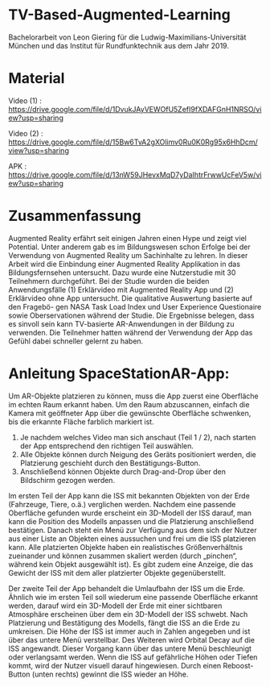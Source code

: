 # TV-Based-Augmented-Learning

Bachelorarbeit von Leon Giering für die Ludwig-Maximilians-Universität München und das Institut für Rundfunktechnik aus dem Jahr 2019.

# Material

Video (1) : https://drive.google.com/file/d/1DvukJAyVEWOfU5ZefI9fXDAFGnH1NRSO/view?usp=sharing

Video (2) : https://drive.google.com/file/d/15Bw6TvA2gXOlimv0Ru0K0Rg95x6HhDcm/view?usp=sharing

APK       : https://drive.google.com/file/d/13nW59JHevxMqD7yDaIhtrFrwwUcFeV5w/view?usp=sharing

# Zusammenfassung
Augmented Reality erfährt seit einigen Jahren einen Hype und zeigt viel Potential. Unter anderem
gab es im Bildungswesen schon Erfolge bei der Verwendung von Augmented Reality um Sachinhalte
zu lehren. In dieser Arbeit wird die Einbindung einer Augmented Reality Applikation in das
Bildungsfernsehen untersucht. Dazu wurde eine Nutzerstudie mit 30 Teilnehmern durchgeführt.
Bei der Studie wurden die beiden Anwendungsfälle (1) Erklärvideo mit Augmented Reality App
und (2) Erklärvideo ohne App untersucht. Die qualitative Auswertung basierte auf den Fragebö-
gen NASA Task Load Index und User Experience Questionaire sowie Oberservationen während
der Studie. Die Ergebnisse belegen, dass es sinvoll sein kann TV-basierte AR-Anwendungen in
der Bildung zu verwenden. Die Teilnehmer hatten während der Verwendung der App das Gefühl
dabei schneller gelernt zu haben.

# Anleitung SpaceStationAR-App:
Um AR-Objekte platzieren zu können, muss die App zuerst eine Oberfläche im echten Raum erkannt haben. Um den Raum abzuscannen, einfach die Kamera mit geöffneter App über die gewünschte Oberfläche schwenken, bis die erkannte Fläche farblich markiert ist. 

1.	Je nachdem welches Video man sich anschaut (Teil 1 / 2), nach starten der App entsprechend den richtigen Teil auswählen.
2.	Alle Objekte können durch Neigung des Geräts positioniert werden, die Platzierung geschieht durch den Bestätigungs-Button.
3.	Anschließend können Objekte durch Drag-and-Drop über den Bildschirm gezogen werden.

Im ersten Teil der App kann die ISS mit bekannten Objekten von der Erde (Fahrzeuge, Tiere, o.ä.) verglichen werden. Nachdem eine passende Oberfläche gefunden wurde erscheint ein 3D-Modell der ISS darauf, man kann die Position des Modells anpassen und die Platzierung anschließend bestätigen. Danach steht ein Menü zur Verfügung aus dem sich der Nutzer aus einer Liste an Objekten eines aussuchen und frei um die ISS platzieren kann. Alle platzierten Objekte haben ein realistisches Größenverhältnis zueinander und können zusammen skaliert werden (durch „pinchen“, während kein Objekt ausgewählt ist). Es gibt zudem eine Anzeige, die das Gewicht der ISS mit dem aller platzierter Objekte gegenüberstellt.

Der zweite Teil der App behandelt die Umlaufbahn der ISS um die Erde. Ähnlich wie im ersten Teil soll wiederum eine passende Oberfläche erkannt werden, darauf wird ein 3D-Modell der Erde mit einer sichtbaren Atmosphäre erscheinen über dem ein 3D-Modell der ISS schwebt. Nach Platzierung und Bestätigung des Modells, fängt die ISS an die Erde zu umkreisen. Die Höhe der ISS ist immer auch in Zahlen angegeben und ist über das untere Menü verstellbar. Des Weiteren wird Orbital Decay auf die ISS angewandt. Dieser Vorgang kann über das untere Menü beschleunigt oder verlangsamt werden. Wenn die ISS auf gefährliche Höhen oder Tiefen kommt, wird der Nutzer visuell darauf hingewiesen. Durch einen Reboost-Button (unten rechts) gewinnt die ISS wieder an Höhe.
